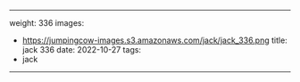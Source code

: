 
---
weight: 336
images:
- https://jumpingcow-images.s3.amazonaws.com/jack/jack_336.png
title: jack 336
date: 2022-10-27
tags:
- jack
---
